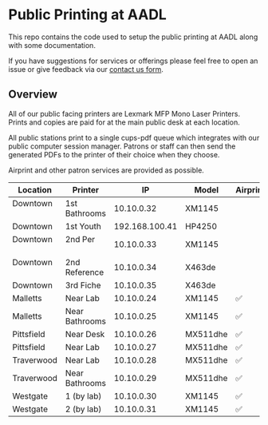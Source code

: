 # Public Printing at AADL

This repo contains the code used to setup the public printing at AADL along with some documentation. 

If you have suggestions for services or offerings please feel free to open an issue or give feedback via our [contact us form](http://www.aadl.org/contactus).

## Overview

All of our public facing printers are Lexmark MFP Mono Laser Printers. Prints and copies are paid for at the main public desk at each location.

All public stations print to a single cups-pdf queue which integrates with our public computer session manager. Patrons or staff can then send the generated PDFs to the printer of their choice when they choose.

Airprint and other patron services are provided as possible.

| Location      | Printer       | IP              | Model     | Airprint | Fax |
| ------------- | ------------- | --------------- | --------- | -------- | --- |
| Downtown      | 1st Bathrooms | 10.10.0.32      | XM1145    |  |   |
| Downtown      | 1st Youth     | 192.168.100.41  | HP4250    |  |   |
| Downtown      | 2nd Per       | 10.10.0.33      | XM1145    |  |   |
| Downtown      | 2nd Reference | 10.10.0.34      | X463de    |  |   |
| Downtown      | 3rd Fiche     | 10.10.0.35      | X463de    |  |   |
| Malletts      | Near Lab      | 10.10.0.24      | XM1145    | ✅ |   |
| Malletts      | Near Bathrooms| 10.10.0.25      | XM1145    | ✅ | ✅ |
| Pittsfield    | Near Desk     | 10.10.0.26      | MX511dhe  | ✅ | ✅ |
| Pittsfield    | Near Lab      | 10.10.0.27      | MX511dhe  | ✅ |   |
| Traverwood    | Near Lab      | 10.10.0.28      | MX511dhe  | ✅ |   |
| Traverwood    | Near Bathrooms| 10.10.0.29      | MX511dhe  | ✅ | ✅ |
| Westgate      | 1 (by lab)    | 10.10.0.30      | XM1145    | ✅ | ✅ |
| Westgate      | 2 (by lab)    | 10.10.0.31      | XM1145    | ✅ | ✅ |
